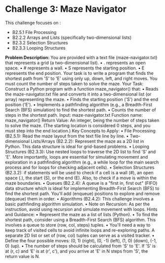<h1> Challenge 3: Maze Navigator </h1>

This challenge focuses on :  
<ul>
<li>
  B2.5.1 File Processing
</li>
<li>
  B2.2.2 Arrays and Lists (specifically two-dimensional lists)
</li>
<li>
  B2.3.2 Selection Structures
</li>
<li>
  B2.3.3 Looping Structures
</li>
</ul>

<b>Problem Description: </b> You are provided with a text file (maze-navigator.txt) that represents a grid (a two-dimensional list).
• . represents an open space.
• # represents a wall.
• S represents the starting position.
• E represents the end position.
Your task is to write a program that finds the shortest path from 'S' to 'E' using only up, down, left, and right moves. You must count the number of steps taken to solve the maze.
Your Task: Construct a Python program with a function maze_navigator() that:
• Reads the maze-navigator.txt file and converts it into a two-dimensional list (or array) representing the maze.
• Finds the starting position ('S') and the end position ('E').
• Implements a pathfinding algorithm (e.g., a Breadth-First Search (BFS) simulation) to find the shortest path.
• Counts the number of steps in the shortest path.
Input: maze-navigator.txt
Function name: maze_navigator()
Return Value: An integer, being the number of steps taken to solve the maze. (The starting location is considered 0 steps, and you must step into the end location.)
Key Concepts to Apply:
• File Processing (B2.5.1): Read the maze layout from the text file line by line.
• Two-dimensional Lists/Arrays (B2.2.2): Represent the maze as a 2D list in Python. This data structure is ideal for grid-based problems.
• Looping Structures (B2.3.3): Use nested loops to traverse the 2D list to find 'S' and 'E'. More importantly, loops are essential for simulating movement and exploration in a pathfinding algorithm (e.g., a while loop for the main search process and for loops for checking adjacent cells).
• Selection Structures (B2.3.2): if statements will be used to check if a cell is a wall (#), an open space (.), the start (S), or the end (E). Also, to check if a move is within the maze boundaries.
• Queues (B2.2.4): A queue is a "first in, first out" (FIFO) data structure which is ideal for implementing Breadth-First Search (BFS) to find the shortest path. You'll add (enqueue) positions to explore and remove (dequeue) them in order.
• Algorithms (B2.4.2): This challenge involves a basic pathfinding algorithm simulation.
• Note on Recursion: As per the instruction, avoid using recursion and simulate movement with loops.
Hints and Guidance:
• Represent the maze as a list of lists (Python).
• To find the shortest path, consider using a Breadth-First Search (BFS) algorithm. This involves a queue to store (row, col, steps) tuples.
• You'll need a way to keep track of visited cells to avoid infinite loops and re-exploring paths. A separate 2D list or set of (row, col) tuples can serve as a visited tracker.
• Define the four possible moves: (0, 1) (right), (0, -1) (left), (1, 0) (down), (-1, 0) (up).
• The number of steps should be calculated from 'S' to 'E'. If 'S' is at (r, c) and 'E' is at (r', c'), and you arrive at 'E' in N steps from 'S', the return value is N.
